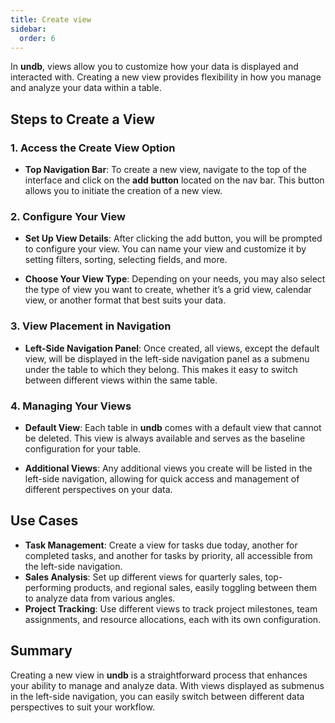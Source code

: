 ```yaml
---
title: Create view
sidebar:
  order: 6
---
```


In **undb**, views allow you to customize how your data is displayed and interacted with. Creating a new view provides flexibility in how you manage and analyze your data within a table.

## Steps to Create a View

### 1. Access the Create View Option

- **Top Navigation Bar**: To create a new view, navigate to the top of the interface and click on the **add button** located on the nav bar. This button allows you to initiate the creation of a new view.

### 2. Configure Your View

- **Set Up View Details**: After clicking the add button, you will be prompted to configure your view. You can name your view and customize it by setting filters, sorting, selecting fields, and more.

- **Choose Your View Type**: Depending on your needs, you may also select the type of view you want to create, whether it’s a grid view, calendar view, or another format that best suits your data.

### 3. View Placement in Navigation

- **Left-Side Navigation Panel**: Once created, all views, except the default view, will be displayed in the left-side navigation panel as a submenu under the table to which they belong. This makes it easy to switch between different views within the same table.

### 4. Managing Your Views

- **Default View**: Each table in **undb** comes with a default view that cannot be deleted. This view is always available and serves as the baseline configuration for your table.

- **Additional Views**: Any additional views you create will be listed in the left-side navigation, allowing for quick access and management of different perspectives on your data.

## Use Cases

- **Task Management**: Create a view for tasks due today, another for completed tasks, and another for tasks by priority, all accessible from the left-side navigation.
- **Sales Analysis**: Set up different views for quarterly sales, top-performing products, and regional sales, easily toggling between them to analyze data from various angles.
- **Project Tracking**: Use different views to track project milestones, team assignments, and resource allocations, each with its own configuration.

## Summary

Creating a new view in **undb** is a straightforward process that enhances your ability to manage and analyze data. With views displayed as submenus in the left-side navigation, you can easily switch between different data perspectives to suit your workflow.
